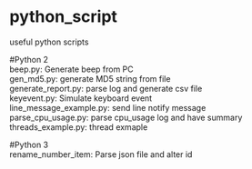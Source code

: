 # python_script
useful python scripts

#Python 2<BR>
beep.py: Generate beep from PC<BR>
gen_md5.py: generate MD5 string from file<BR>
generate_report.py: parse log and generate csv file<BR>
keyevent.py: Simulate keyboard event<BR>
line_message_example.py: send line notify message<BR>
parse_cpu_usage.py: parse cpu_usage log and have summary<BR>
threads_example.py: thread exmaple<BR>

#Python 3<BR>
rename_number_item: Parse json file and alter id<BR>
